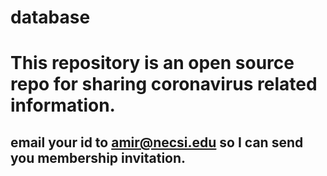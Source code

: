 # database
# This repository is an open source repo for sharing coronavirus related information.
## email your id to amir@necsi.edu so I can send you membership invitation.
